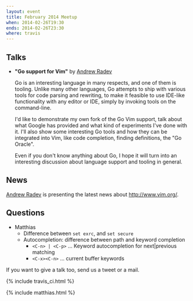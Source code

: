 ```yaml
---
layout: event
title: February 2014 Meetup
when: 2014-02-26T19:30
ends: 2014-02-26T23:30
where: travis
---
```


## Talks

- **"Go support for Vim"** by [Andrew Radev](https://twitter.com/andrewradev)

    Go is an interesting language in many respects, and one of them is tooling. Unlike many other languages, Go attempts to ship with various tools for code parsing and rewriting, to make it feasible to use IDE-like functionality with any editor or IDE, simply by invoking tools on the command-line.

    I'd like to demonstrate my own fork of the Go Vim support, talk about what Google has provided and what kind of experiments I've done with it. I'll also show some interesting Go tools and how they can be integrated into Vim, like code completion, finding definitions, the "Go Oracle".

    Even if you don't know anything about Go, I hope it will turn into an interesting discussion about language support and tooling in general.


## News

[Andrew Radev](https://twitter.com/andrewradev) is presenting the latest news about http://www.vim.org/.


## Questions

- Matthias
  - Difference between `set exrc`, and `set secure`
  - Autocompletion: difference between path and keyword completion
    - `<C-n> | <C-p>` ... Keyword autocompletion for next|previous matching
    - `<C-x><C-n>` ... current buffer keywords


If you want to give a talk too, send us a tweet or a mail.

{% include travis_ci.html %}

{% include matthias.html %}

